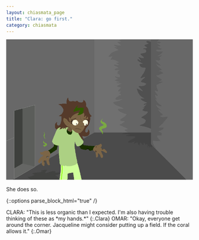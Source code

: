 ```yaml
---
layout: chiasmata_page
title: "Clara: go first."
category: chiasmata
---
```


![105](/chiasmata/images/narrative/104.png)

She does so.

{::options parse_block_html="true" /}
<div class="dialogue">
CLARA: "This is less organic than I expected. I'm also having trouble thinking of these as *my hands.*" 
{:.Clara}
OMAR: "Okay, everyone get around the corner. Jacqueline might consider putting up a field. If the coral allows it." 
{:.Omar}
</div>